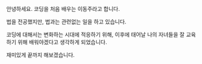 안녕하세요.
코딩을 처음 배우는 이동주라고 합니다.

법을 전공했지만, 법과는 관련없는 일을 하고 있습니다.

코딩에 대해서는
변화하는 시대에 적응하기 위해,
이후에 태어날 나의 자녀들을 잘 교육하기 위해
배워야겠다고 생각하게 되었습니다.

재미있게
끝까지 해보겠습니다.
